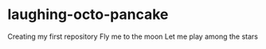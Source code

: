 # laughing-octo-pancake
Creating my first repository
Fly me to the moon
Let me play among the stars
